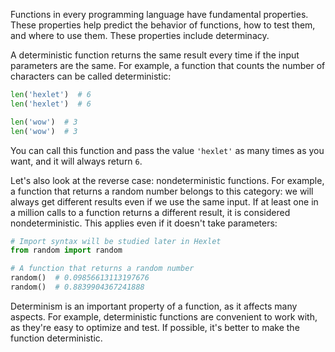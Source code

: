 
Functions in every programming language have fundamental properties. These properties help predict the behavior of functions, how to test them, and where to use them. These properties include determinacy.

A deterministic function returns the same result every time if the input parameters are the same. For example, a function that counts the number of characters can be called deterministic:

```python
len('hexlet')  # 6
len('hexlet')  # 6

len('wow')  # 3
len('wow')  # 3
```

You can call this function and pass the value `'hexlet'` as many times as you want, and it will always return `6`.

Let's also look at the reverse case: nondeterministic functions. For example, a function that returns a random number belongs to this category: we will always get different results even if we use the same input. If at least one in a million calls to a function returns a different result, it is considered nondeterministic. This applies even if it doesn't take parameters:

```python
# Import syntax will be studied later in Hexlet
from random import random

# A function that returns a random number
random()  # 0.09856613113197676
random()  # 0.8839904367241888
```

Determinism is an important property of a function, as it affects many aspects. For example, deterministic functions are convenient to work with, as they're easy to optimize and test. If possible, it's better to make the function deterministic.
